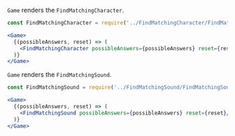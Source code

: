 `Game` renders the `FindMatchingCharacter`.
```jsx
const FindMatchingCharacter = require('../FindMatchingCharacter/FindMatchingCharacter').FindMatchingCharacter;

<Game>
  {(possibleAnswers, reset) => (
    <FindMatchingCharacter possibleAnswers={possibleAnswers} reset={reset}/>
  )}
</Game>
```

`Game` renders the `FindMatchingSound`.
```jsx
const FindMatchingSound = require('../FindMatchingSound/FindMatchingSound').FindMatchingSound;

<Game>
  {(possibleAnswers, reset) => (
    <FindMatchingSound possibleAnswers={possibleAnswers} reset={reset}/>
  )}
</Game>
```
